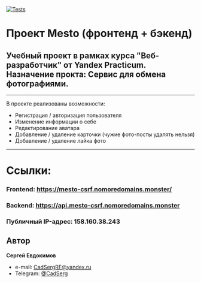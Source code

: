 [![Tests](https://github.com/yandex-praktikum/react-mesto-api-full-gha/actions/workflows/tests.yml/badge.svg)](https://github.com/yandex-praktikum/react-mesto-api-full-gha/actions/workflows/tests.yml)

# Проект Mesto (фронтенд + бэкенд)

## Учебный проект в рамках курса "Веб-разработчик" от Yandex Practicum. Назначение прокта: Сервис для обмена фотографиями.
---
В проекте реализованы возможности:
- Регистрация / авторизация пользователя
- Изменение информации о себе
- Редактирование аватара
- Добавление / удаление карточки (чужие фото-посты удалять нельзя)
- Добавление / удаление лайка фото

---
# Ссылки:
### Frontend: https://mesto-csrf.nomoredomains.monster/
### Backend: https://api.mesto-csrf.nomoredomains.monster
### Публичный IP-адрес: 158.160.38.243

## Автор

**Сергей Евдокимов**

- e-mail: [CadSergRF@yandex.ru](mailto:CadSergRF@yandex.ru)
- Telegram: [@CadSerg](https://t.me/CadSerg)
